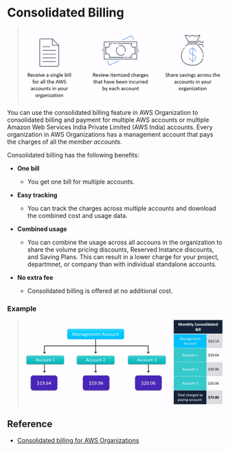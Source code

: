 # Consolidated Billing

> ![consolidated-billing](assets/img/consolidated-billing.png)

You can use the consolidated billing feature in AWS Organization to consolidated billing and payment for multiple AWS accounts or multiple Amazon Web Services India Private Limited (AWS India) accounts. Every organization in AWS Organizations has a management account that pays the charges of all the *member accounts*.

Consolidated billing has the following benefits:
* **One bill**
  * You get one bill for multiple accounts.

* **Easy tracking**
  * You can track the charges across multiple accounts and download the combined cost and usage data.

* **Combined usage**
  * You can combine the usage across all accouns in the organization to share the volume pricing discounts, Reserved Instance discounts, and Saving Plans. This can result in a lower charge for your project, departmnet, or company than with individual standalone accounts.

* **No extra fee**
  * Consolidated billing is offered at no additional cost.

### Example
> ![consolidated-billing-example](assets/img/consolidated-billing-example.png)

## Reference
* [Consolidated billing for AWS Organizations](https://docs.aws.amazon.com/awsaccountbilling/latest/aboutv2/consolidated-billing.html)